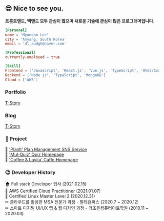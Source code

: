 ## 😎 Nice to see you.

**프론트엔드, 백엔드 모두 관심이 많으며 새로운 기술에 관심이 많은 프로그래머입니다.**

```toml
[Personal]
name = 'Myungho Lee'
city = 'Anyang, South Korea'
email = 'dl_audgh@naver.com'

[Professional]
currently-employed = true

[Skill]
Frontend = ['Javascript', 'React.js', 'Vue.js', 'TypeScript', 'Html/Css']
Backend = ['Node js', 'TypeScript', 'MongoDB']
Cloud = ['AWS']
```

<h3>Portfolio</h3>
<p>
  <a href = "[https://myung-ho.tistory.com/](https://www.leemh.co.kr/)">T-Story</a>
</p>

<h3>Blog</h3>
<p>
  <a href = "https://myung-ho.tistory.com/">T-Story</a>
</p>


<h3>📖 Project</h3>
<p>
📘 <a href = "https://github.com/2myungho/Project"> 'PlanIt' Plan Management SNS Service </a> </br>
📗 <a href = "https://github.com/hyeyoon0808/Mul-quiz"> 'Mul-Quiz' Quiz Homepage </a> </br>
📕 <a href = "https://github.com/2myungho/CoffeeLavita_Project"> 'Coffee & Lavita' Caffe Homepage </a> </br>
</p>


<h3>😉 Developer History</h3>
<p>
🏠 Full stack Developer 입사 (2021.02.15) </br>
📜 AWS Certified Cloud Practitioner (2021.01.07)</br>
📜 Certified Linux Master Level 2 (2020.12.31) </br>
✏ 클라우드를 활용한 MSA 전문가 과정 - 멀티캠퍼스 (2020.7 ~ 2020.12)</br>
✏ 스마트 디지털 UI/UX 앱 & 웹 디자인 과정 - 더조은컴퓨터아트학원 (2019.11 ~ 2020.03)</br>
</p>

